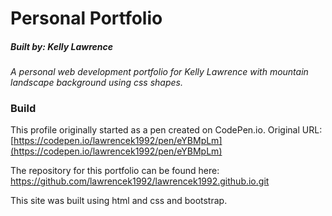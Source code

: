 # Personal Portfolio

##### Built by: Kelly Lawrence

_A personal web development portfolio for Kelly Lawrence with mountain landscape background using css shapes._

### Build

This profile originally started as a pen created on CodePen.io. Original URL: [https://codepen.io/lawrencek1992/pen/eYBMpLm](https://codepen.io/lawrencek1992/pen/eYBMpLm) 

The repository for this portfolio can be found here: https://github.com/lawrencek1992/lawrencek1992.github.io.git

This site was built using html and css and bootstrap. 



